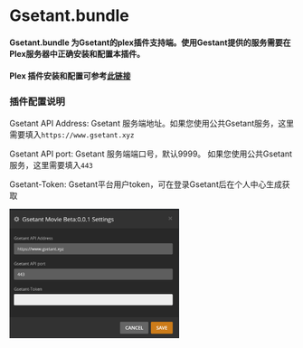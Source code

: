 # Gsetant.bundle

#### Gsetant.bundle 为Gsetant的plex插件支持端。使用Gestant提供的服务需要在Plex服务器中正确安装和配置本插件。

#### Plex 插件安装和配置可参考[此链接](https://github.com/Tosslog/PlexMediaServer/wiki/Plex-%E6%8F%92%E4%BB%B6-%E5%AE%89%E8%A3%85%E4%B8%8E%E5%88%A0%E9%99%A4)


### 插件配置说明

Gsetant API Address: Gsetant 服务端地址。如果您使用公共Gsetant服务，这里需要填入`https://www.gsetant.xyz`

Gsetant API port: Gsetant 服务端端口号，默认9999。 如果您使用公共Gsetant服务，这里需要填入`443`

Gsetant-Token: Gsetant平台用户token，可在登录Gsetant后在个人中心生成获取


<img src="setting.png" alt="setting" width="300"/>
